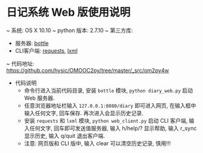# 日记系统 Web 版使用说明

~ 系统: OS X 10.10
~ python 版本: 2.7.10
~ 第三方库: 
	
* 服务器: [bottle](http://bottlepy.org/docs/dev/index.html)
* CLI客户端: [requests](http://docs.python-requests.org/en/latest/), [lxml](http://lxml.de/)

~ 代码地址: <https://github.com/hysic/OMOOC2py/tree/master/_src/om2py4w>

* 代码说明
	+ 命令行进入当前代码目录, 安装 `bottle` 模块, `python diary_web.py` 启动 Web 服务器.
	+ 任意浏览器地址栏输入 `127.0.0.1:8080/diary` 即可进入网页, 在输入框中输入任何文字, 回车保存. 再次进入会显示历史记录.
	+ 安装 `requests` 和 `lxml` 模块, `python web_client.py` 启动 CLI 客户端, 输入任何文字, 回车即可发送值服务器, 输入 h/help/? 显示帮助, 输入 r_sync 显示历史, 输入 q/quit 退出客户端.
	+ 注意: 网页版和 CLI 版中, 输入 clear 可以清空历史记录, 慎用!!!


